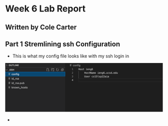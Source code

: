Week 6 Lab Report
===

Written by Cole Carter
---


Part 1 Stremlining ssh Configuration
---

* This is what my config file looks like with my ssh login in

![Image](screenshots/Screen%20Shot%202022-05-08%20at%207.27.21%20PM.png)

* 
